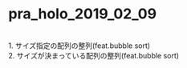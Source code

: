 # pra_holo_2019_02_09

<br>
1. サイズ指定の配列の整列(feat.bubble sort)<br>
2. サイズが決まっている配列の整列(feat.bubble sort)<br>

